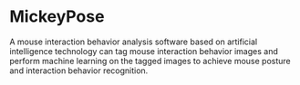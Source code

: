 # MickeyPose
A mouse interaction behavior analysis software based on artificial intelligence technology can tag mouse interaction behavior images and perform machine learning on the tagged images to achieve mouse posture and interaction behavior recognition.
